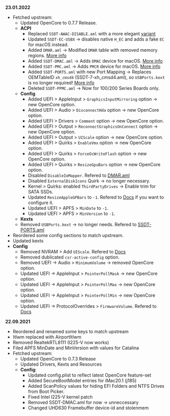 **23.01.2022**
- Fetched upstream:
  - Updated OpenCore to 0.7.7 Release.
  - **ACPI**
  	- Replaced `SSDT-AWAC-DISABLE.aml` with a more elegant [variant](https://github.com/5T33Z0/OC-Little-Translated/tree/main/01_Adding_missing_Devices_and_enabling_Features/System_Clock_(SSDT-AWAC)#method-1-using-ssct-awac_n_rtc_y-recommended)
  	- Updated `SSDT-EC-USBX` → disables native `H_EC` and adds a fake `EC` for macOS instead.
    - Added `DMAR.aml` → Modified `DMAR` table with removed memory regions. [More info](https://github.com/5T33Z0/OC-Little-Translated/blob/edd7bfc5afb9f4a3a01435edfebdb417d299a0a8/00_About_ACPI/ACPI_Dropping_Tables/README.md#example-1-dropping-the-dmar-table)
    - Added `SSDT-DMAC.aml` → Adds `DMAC` device for macOS. [More info](https://github.com/5T33Z0/OC-Little-Translated/tree/main/01_Adding_missing_Devices_and_enabling_Features/DMA_Controller_(SSDT-DMAC))
    - Added `SSDT-PMC.aml` → Adds `PMCR` device for macOS. [More info](https://github.com/5T33Z0/OC-Little-Translated/tree/main/01_Adding_missing_Devices_and_enabling_Features/PMC_Support_(SSDT-PMC))
    - Added `SSDT-PORTS.aml` with new Port Mapping → Replaces OEMTableID `xh_cmsd4` (SSDT-7-xh_cmsd4.aml), so `USBPorts.kext` is no longer required! [More info](https://github.com/5T33Z0/OC-Little-Translated/tree/main/03_USB_Fixes/ACPI_Mapping_USB_Ports)
    - Deleted `SSDT-PPMC.aml` → Now for 100/200 Series Boards only.
  - **Config**
    - Added UEFI > AppleInput > `GraphicsInputMirroring` option → new OpenCore option.
    - Added UEFI > Audio > `DisconnectHda` option → new OpenCore option.
    - Added UEFI > Drivers > `Comment` option → new OpenCore option.
    - Added UEFI > Output > `ReconnectGraphicsOnConnect` option → new OpenCore option.
    - Added UEFI > Output > `UIScale` option → new OpenCore option.
    - Added UEFI > Quirks > `EnableVmx` option → new OpenCore option.
    - Added UEFI > Quirks > `ForceOcWriteFlash` option → new OpenCore option.
    - Added UEFI > Quirks > `ResizeGpuBars` option → new OpenCore option.
    - Disabled `DisableIoMapper`. Refered to [DMAR.aml](https://github.com/5T33Z0/OC-Little-Translated/blob/edd7bfc5afb9f4a3a01435edfebdb417d299a0a8/00_About_ACPI/ACPI_Dropping_Tables/README.md#example-1-dropping-the-dmar-table)
    - Disabled `ExternalDiskIcons` Quirk → no longer necessary.
    - Kernel > Quirks: enabled `ThirdPartyDrives` → Enable trim for SATA SSDs.
    - Updated `ResizeAppleGPBars` to `-1`. Refered to [Docs](https://dortania.github.io/docs/release/Configuration.html#x1-260005) if you want to configure it.
    - Updated UEFI > APFS > `MinDate` to `-1`.
    - Updated UEFI > APFS > `MinVersion` to `-1`.
  -  **Kexts**
    - Removed `USBPorts.kext` → no longer needs. Refered to [SSDT-PORTS.aml](https://github.com/5T33Z0/OC-Little-Translated/tree/main/03_USB_Fixes/ACPI_Mapping_USB_Ports)
- Reordered some config sections to match upstream.
- Updated kexts
- **Config**
  -  Removed NVRAM > Add `UIScale`. Refered to [Docs](https://dortania.github.io/docs/release/Configuration.html#x1-7900014)
  - Removed dublicated `csr-active-config` option.
  - Removed UEFI -> Audio > `MinimumVolume` → removed OpenCore option.
  - Updated UEFI -> AppleInput > `PointerPollMask` → new OpenCore option.
  - Updated UEFI -> AppleInput > `PointerPollMax` → new OpenCore option.
  - Updated UEFI -> AppleInput > `PointerPollMin` → new OpenCore option.
  - Updated UEFI -> ProtocolOverrides > `FirmwareVolume`. Refered to [Docs](https://dortania.github.io/OpenCore-Post-Install/universal/security/filevault.html)


**22.09.2021**
- Reordered and renamed some keys to match upstream
- Itlwm replaced with AirportItlwm
- Removed RealtekRTL8111 (I225-V now works)
- Filed APFS MinDate and MinVersion with values for Catalina
- Fetched upstream:
  - Updated OpenCore to 0.7.3 Release
  - Updated Drivers, Kexts and Resources
  - **Config**:
    - Updated config.plist to reflect latest OpenCore feature-set
    - Added SecureBootModel entries for iMac20.1 (j185)
    - Added ScanPolicy values for hiding EFI Folders and NTFS Drives from Boot Picker.
    - Fixed Intel I225-V kernel patch
    - Removed SSDT-DMAC.aml for now → unneccessary
    - Changed UHD630 Framebuffer device-id and stolenmem
